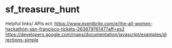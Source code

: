 # sf_treasure_hunt

Helpful links/ APIs ect:
https://www.eventbrite.com/e/the-all-women-hackathon-san-francisco-tickets-26387976147?aff=es2
https://developers.google.com/maps/documentation/javascript/examples/directions-simple
